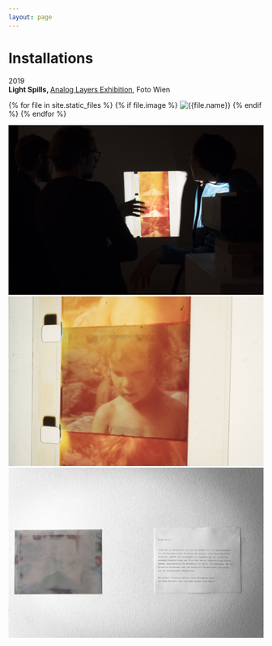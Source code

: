 ```yaml
---
layout: page
---
```


# Installations

2019<br>
<strong> Light Spills, </strong> <a href="https://www.filmkoopwien.at/de/fotowien/" rel="noopener noreferrer" target="_blank">Analog Layers Exhibition</a>, Foto Wien

{% for file in site.static_files %}
  {% if file.image %}
  <img src="{{file.path}}" alt="{{file.name}}">
  {% endif %}
{% endfor %}

![](/assets/img/AnalogLayers_HQ-4.jpg "Analog Layers")
![](/assets/img/AnalogLayers_HQ-11.jpg "Analog Layers")
![](/assets/img/AnalogLayers_HQ-10.jpg "Analog Layers")